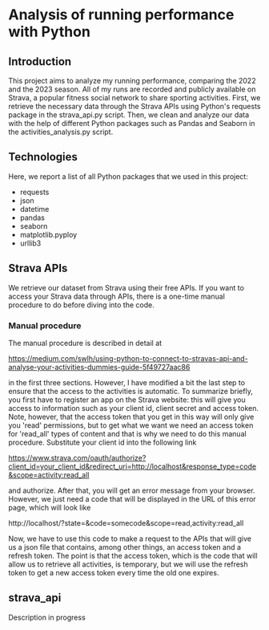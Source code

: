 # Analysis of running performance with Python

## Introduction
This project aims to analyze my running performance, comparing the 2022 and the 2023 season. All of my runs are recorded and publicly available on Strava, a popular fitness social network to share sporting activities. First, we retrieve the necessary data through the Strava APIs using Python's requests package in the strava_api.py script. 
Then, we clean and analyze our data with the help of different Python packages such as Pandas and Seaborn in the activities_analysis.py script.

## Technologies
Here, we report a list of all Python packages that we used in this project:
* requests
* json
* datetime
* pandas
* seaborn
* matplotlib.pyploy
* urllib3

## Strava APIs
We retrieve our dataset from Strava using their free APIs. If you want to access your Strava data through APIs, there is a one-time manual procedure to do before diving into the code. 

### Manual procedure
The manual procedure is described in detail at   

https://medium.com/swlh/using-python-to-connect-to-stravas-api-and-analyse-your-activities-dummies-guide-5f49727aac86  

in the first three sections. However, I have modified a bit the last step to ensure that the access to the activities is automatic. To summarize briefly, you first have to register an app on the Strava website: this will give you access to information such as your client id, client secret and access token. Note, however, that the access token that you get in this
way will only give you 'read' permissions, but to get what we want we need an access token for 'read_all' types of content and that is why we need to do this manual procedure. Substitute your client id into the following link  

https://www.strava.com/oauth/authorize?client_id=your_client_id&redirect_uri=http://localhost&response_type=code&scope=activity:read_all  

and authorize. After that, you will get an error message from your browser. However, we just need a code that will be displayed in the URL of this error page, which will look like  

http://localhost/?state=&code=somecode&scope=read,activity:read_all  

Now, we have to use this code to make a request to the APIs that will give us a json file that contains, among other things, an access token and a refresh token. The point is that the access token, which is the code that will allow us to retrieve all activities,
is temporary, but we will use the refresh token to get a new access token every time the old one expires.

## strava_api

Description in progress
